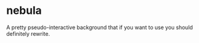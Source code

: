 # nebula
A pretty pseudo-interactive background that if you want to use you should definitely rewrite.
